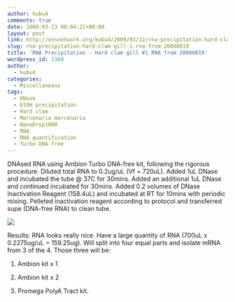 ```yaml
---
author: kubu4
comments: true
date: 2009-03-13 00:04:21+00:00
layout: post
link: http://onsnetwork.org/kubu4/2009/03/12/rna-precipitation-hard-clam-gill-1-rna-from-20080819/
slug: rna-precipitation-hard-clam-gill-1-rna-from-20080819
title: 'RNA Precipitation - Hard clam gill #1 RNA from 20080819'
wordpress_id: 1169
author:
  - kubu4
categories:
  - Miscellaneous
tags:
  - DNase
  - EtOH precipitation
  - Hard clam
  - Mercenaria mercenaria
  - NanoDrop1000
  - RNA
  - RNA quantification
  - Turbo DNA-free
---
```


DNAsed RNA using Ambion Turbo DNA-free kit, following the rigorous procedure. Diluted total RNA to 0.2ug/uL (Vf = 720uL). Added 1uL DNase and incubated the tube @ 37C for 30mins. Added an additional 1uL DNase and continued incubated for 30mins. Added 0.2 volumes of DNase Inactivation Reagent (158.4uL) and incubated at RT for 10mins with periodic mixing. Pelleted inactivation reagent according to protocol and transferred supe (DNA-free RNA) to clean tube.

![](http://eagle.fish.washington.edu/Arabidopsis/RNA%20Spec%20Readings/20090312%20RNA%20SJW.jpg)

Results: RNA looks really nice. Have a large quantity of RNA (700uL x 0.2275ug/uL = 159.25ug). Will split into four equal parts and isolate mRNA from 3 of the 4. Those three will be:





  1. Ambion kit x 1



  2. Ambion kit x 2



  3. Promega PolyA Tract kit.



